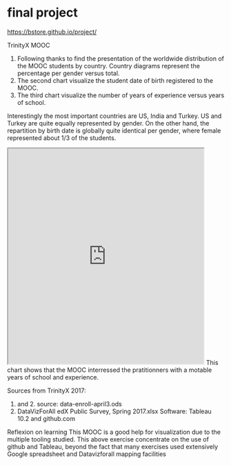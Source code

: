 # final project

https://bstore.github.io/project/

TrinityX MOOC
1. Following thanks to find the presentation of the worldwide distribution of the MOOC students by country. Country diagrams represent the percentage per gender versus total. 
2. The second chart visualize the student date of birth registered to the MOOC.
3. The third chart visualize the number of years of experience versus years of school.

Interestingly the most important countries are US, India and Turkey. US and Turkey are quite equally represented by gender.
On the other hand, the repartition by birth date is globally quite identical per gender, where female represented about 1/3 of the students.

<iframe src="https://public.tableau.com/views/Expeschool/Yearsofexperienceversusyearsofschool? :showVizHome=no&:embed=true" width="90%" height="500"></iframe>
This chart shows that the MOOC interressed the pratitionners with a motable years of school and experience.

Sources from TrinityX 2017:  
1. and 2. source: data-enroll-april3.ods 
3. DataVizForAll edX Public Survey, Spring 2017.xlsx
Software: Tableau 10.2 and github.com

Reflexion on learning
This MOOC is a good help for visualization due to the multiple tooling studied. This above exercise concentrate on the use of github and Tableau, beyond the fact that many exercises used extensively Google spreadsheet and Datavizforall mapping facilities
